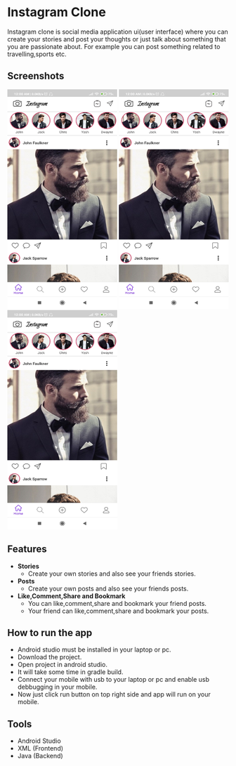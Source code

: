 # Instagram Clone
Instagram clone is social media application ui(user interface) where you can create your stories and post your thoughts or just talk about something that you are passionate about. For example you can post something related to travelling,sports etc.

## Screenshots
<!-- ![](/Images/Instagram_App_Screenshot_1.jpg =250x500) -->
<!-- <img src="/Images/Instagram_App_Screenshot_1.jpg" width="250" height="500"> -->
<p float="left">
  <img src="/Images/Instagram_App_Screenshot_1.jpg" width="250" height="500">
  <img src="/Images/Instagram_App_Screenshot_1.jpg" width="250" height="500">
  <img src="/Images/Instagram_App_Screenshot_1.jpg" width="250" height="500">
</p>

## Features
- <b>Stories</b>
  - Create your own stories and also see your friends stories.
- <b>Posts</b>
  - Create your own posts and also see your friends posts.
- <b>Like,Comment,Share and Bookmark</b>
  - You can like,comment,share and bookmark your friend posts.
  - Your friend can like,comment,share and bookmark your posts.

## How to run the app
- Android studio must be installed in your laptop or pc.
- Download the project.
- Open project in android studio.
- It will take some time in gradle build.
- Connect your mobile with usb to your laptop or pc and enable usb debbugging in your mobile.
- Now just click run button on top right side and app will run on your mobile.

## Tools
- Android Studio
- XML (Frontend)
- Java (Backend)
